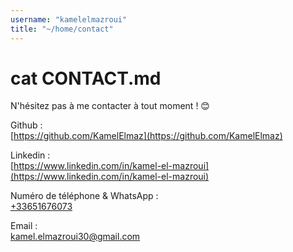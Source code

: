 ```yaml
---
username: "kamelelmazroui"
title: "~/home/contact"
---
```


# cat CONTACT.md

N'hésitez pas à me contacter à tout moment ! 😊

Github :\
[https://github.com/KamelElmaz](https://github.com/KamelElmaz)

Linkedin :\
[https://www.linkedin.com/in/kamel-el-mazroui](https://www.linkedin.com/in/kamel-el-mazroui)

Numéro de téléphone & WhatsApp :\
[+33651676073](https://wa.me/+33651676073)

Email :\
[kamel.elmazroui30@gmail.com](mailto:kamel.elmazroui30@gmail.com)
